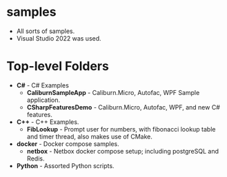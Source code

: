 # samples
* All sorts of samples.
* Visual Studio 2022 was used.

# Top-level Folders
* **C#** - C# Examples
  * **CaliburnSampleApp** - Caliburn.Micro, Autofac, WPF Sample application.
  * **CSharpFeaturesDemo** - Caliburn.Micro, Autofac, WPF, and new C# features.
* **C++** - C++ Examples.
  * **FibLookup** - Prompt user for numbers, with fibonacci lookup table and timer thread, also makes use of CMake.
* **docker** - Docker compose samples.
  * **netbox** - Netbox docker compose setup; including postgreSQL and Redis.
* **Python** - Assorted Python scripts.
